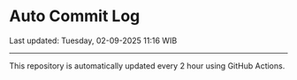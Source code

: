# Auto Commit Log

Last updated: Tuesday, 02-09-2025 11:16 WIB

---

This repository is automatically updated every 2 hour using GitHub Actions.
